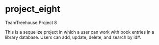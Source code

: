 # project_eight
TeamTreehouse Project 8

This is a sequelize project in which a user can work with book entries in a library database. Users can add, update, delete, and search by id#.
